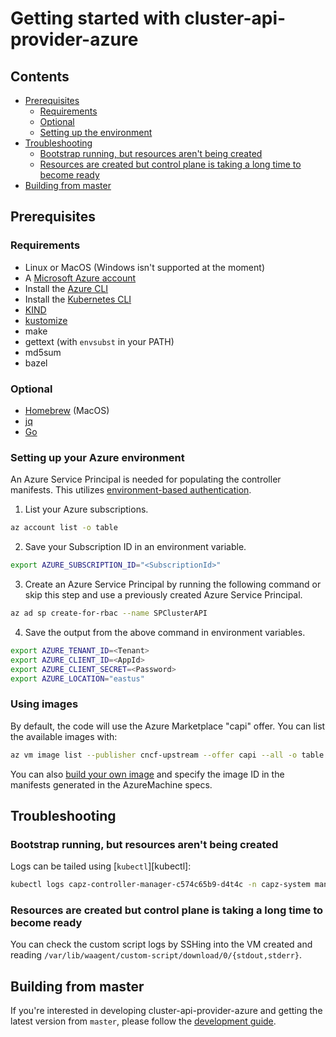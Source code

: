 # Getting started with cluster-api-provider-azure <!-- omit in toc -->

## Contents <!-- omit in toc -->

<!-- Below is generated using VSCode yzhang.markdown-all-in-one >

<!-- TOC depthFrom:2 -->

- [Prerequisites](#prerequisites)
  - [Requirements](#requirements)
  - [Optional](#optional)
  - [Setting up the environment](#setting-up-the-environment)
- [Troubleshooting](#troubleshooting)
  - [Bootstrap running, but resources aren't being created](#bootstrap-running-but-resources-arent-being-created)
  - [Resources are created but control plane is taking a long time to become ready](#resources-are-created-but-control-plane-is-taking-a-long-time-to-become-ready)
- [Building from master](#building-from-master)

<!-- /TOC -->

## Prerequisites

### Requirements

- Linux or MacOS (Windows isn't supported at the moment)
- A [Microsoft Azure account](https://azure.microsoft.com/en-us/)
- Install the [Azure CLI](https://docs.microsoft.com/en-us/cli/azure/install-azure-cli?view=azure-cli-latest)
- Install the [Kubernetes CLI](https://kubernetes.io/docs/tasks/tools/install-kubectl/)
- [KIND]
- [kustomize]
- make
- gettext (with `envsubst` in your PATH)
- md5sum
- bazel

### Optional

- [Homebrew][brew] (MacOS)
- [jq]
- [Go]

[brew]: https://brew.sh/
[go]: https://golang.org/dl/
[jq]: https://stedolan.github.io/jq/download/
[kind]: https://sigs.k8s.io/kind
[kustomize]: https://github.com/kubernetes-sigs/kustomize

### Setting up your Azure environment

An Azure Service Principal is needed for populating the controller manifests. This utilizes [environment-based authentication](https://docs.microsoft.com/en-us/go/azure/azure-sdk-go-authorization#use-environment-based-authentication).

  1. List your Azure subscriptions.

   ```bash
  az account list -o table
   ```

  2. Save your Subscription ID in an environment variable.

  ```bash
  export AZURE_SUBSCRIPTION_ID="<SubscriptionId>"
  ```

  3. Create an Azure Service Principal by running the following command or skip this step and use a previously created Azure Service Principal.

  ```bash
  az ad sp create-for-rbac --name SPClusterAPI
  ```

  4. Save the output from the above command in environment variables.

  ```bash
  export AZURE_TENANT_ID=<Tenant>
  export AZURE_CLIENT_ID=<AppId>
  export AZURE_CLIENT_SECRET=<Password>
  export AZURE_LOCATION="eastus"
  ```
<!--An alternative is to install [Azure CLI](https://docs.microsoft.com/en-us/cli/azure/install-azure-cli?view=azure-cli-latest) and have the project's script create the service principal automatically. _Note that the service principals created by the scripts will not be deleted automatically._ -->

### Using images

By default, the code will use the Azure Marketplace "capi" offer. You can list the available images with:

```bash
az vm image list --publisher cncf-upstream --offer capi --all -o table
```

You can also [build your own image](https://image-builder.sigs.k8s.io/capi/providers/azure.html) and specify the image ID in the manifests generated in the AzureMachine specs.

## Troubleshooting

### Bootstrap running, but resources aren't being created

Logs can be tailed using [`kubectl`][kubectl]:

```bash
kubectl logs capz-controller-manager-c574c65b9-d4t4c -n capz-system manager -f
```

### Resources are created but control plane is taking a long time to become ready

You can check the custom script logs by SSHing into the VM created and reading `/var/lib/waagent/custom-script/download/0/{stdout,stderr}`.

[development]: /docs/development.md

## Building from master

If you're interested in developing cluster-api-provider-azure and getting the latest version from `master`, please follow the [development guide][development].
